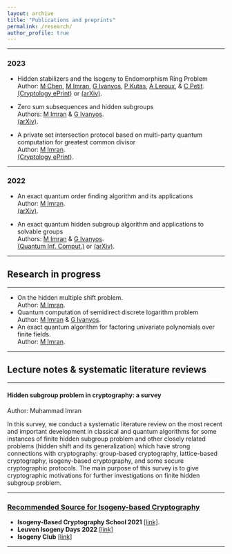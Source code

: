 ```yaml
---
layout: archive
title: "Publications and preprints"
permalink: /research/
author_profile: true
---
```


---
### 2023
* Hidden stabilizers and the Isogeny to Endomorphism Ring Problem
<br>Author: [M Chen](https://www.birmingham.ac.uk/staff/profiles/computer-science/research-fellow/chen-mingjie.aspx), [M Imran](https://muh-imran.github.io), [G Ivanyos](http://old.sztaki.hu/~ivanyos/), [P Kutas](https://sites.google.com/view/peterkutas89/main-page?authuser=0), [A Leroux](https://tonioecto.github.io/antoninleroux/), & [C Petit](https://christophe.petit.web.ulb.be/index.html).
<br>[(Cryptology ePrint)](https://eprint.iacr.org/2023/779) or [(arXiv)](https://arxiv.org/abs/2305.19897).

* Zero sum subsequences and hidden subgroups
<br>Authors: [M Imran](https://muh-imran.github.io) & [G Ivanyos](http://old.sztaki.hu/~ivanyos/).
<br>[(arXiv)](https://arxiv.org/abs/2304.08376).
  
* A private set intersection protocol based on multi-party quantum computation for greatest common divisor
<br>Author: [M Imran](https://muh-imran.github.io).
<br>[(Cryptology ePrint)](https://eprint.iacr.org/2023/476).


---
### 2022
* An exact quantum order finding algorithm and its applications
<br>Author: [M Imran](https://muh-imran.github.io).
<br>[(arXiv)](https://arxiv.org/abs/2205.04240).

* An exact quantum hidden subgroup algorithm and applications to solvable groups
<br>Authors: [M Imran](https://muh-imran.github.io) & [G Ivanyos](http://old.sztaki.hu/~ivanyos/).
<br>[(Quantum Inf. Comput.)](https://doi.org/10.26421/QIC22.9-10-4) or [(arXiv)](https://arxiv.org/abs/2202.04047).

---

## Research in progress


---
* On the hidden multiple shift problem.
 <br>Author: [M Imran](https://muh-imran.github.io).
* Quantum computation of semidirect discrete logarithm problem
  <br>Author: [M Imran](https://muh-imran.github.io) & [G Ivanyos](http://old.sztaki.hu/~ivanyos/).
* An exact quantum algorithm for factoring univariate polynomials over finite fields.
 <br> Author: [M Imran](https://muh-imran.github.io).

---
## Lecture notes & systematic literature reviews

---
#### Hidden subgroup problem in cryptography: a survey
Author: Muhammad Imran

In this survey, we conduct a systematic literature review on the most recent and important development in classical and quantum algorithms for some instances of finite hidden subgroup problem and other closely related problems (hidden shift and its generalization) which have strong connections with cryptography: group-based cryptography, lattice-based cryptography, isogeny-based cryptography, and some secure cryptographic protocols. The main purpose of this survey is to give cryptographic motivations for further investigations on finite hidden subgroup problem.

---
### <u>Recommended Source for Isogeny-based Cryptography</u>
* <b>Isogeny-Based Cryptography School 2021</b> [[link]](https://isogenyschool2020.co.uk/).
* <b>Leuven Isogeny Days 2022</b> [[link]](https://www.esat.kuleuven.be/cosic/projects/isocrypt/workshops/)
* <b>Isogeny Club</b> [[link]](https://isogeny.club)
 
---
